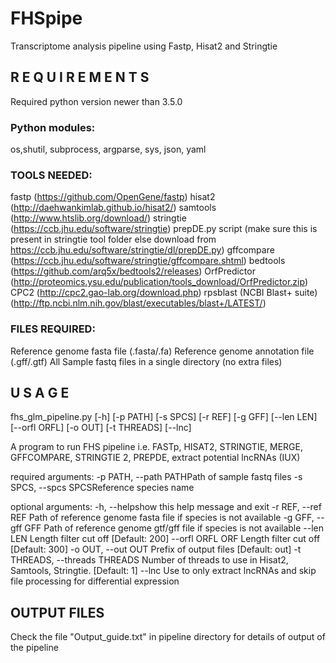 # FHSpipe
Transcriptome analysis pipeline using Fastp, Hisat2 and Stringtie

## R E Q U I R E M E N T S
Required python version newer than 3.5.0 

### Python modules:
os,shutil, subprocess, argparse, sys, json, yaml 

### TOOLS NEEDED:
 fastp (https://github.com/OpenGene/fastp)
 hisat2 (http://daehwankimlab.github.io/hisat2/)
 samtools (http://www.htslib.org/download/) 
 stringtie (https://ccb.jhu.edu/software/stringtie) 
 prepDE.py script (make sure this is present in stringtie tool folder else download from https://ccb.jhu.edu/software/stringtie/dl/prepDE.py)
 gffcompare (https://ccb.jhu.edu/software/stringtie/gffcompare.shtml) 
 bedtools (https://github.com/arq5x/bedtools2/releases) 
 OrfPredictor (http://proteomics.ysu.edu/publication/tools_download/OrfPredictor.zip) 
 CPC2 (http://cpc2.gao-lab.org/download.php)
 rpsblast (NCBI Blast+ suite) (http://ftp.ncbi.nlm.nih.gov/blast/executables/blast+/LATEST/)

### FILES REQUIRED:
 Reference genome fasta file (.fasta/.fa) 
 Reference genome annotation file (.gff/.gtf) 
 All Sample fastq files in a single directory (no extra files)



## U S A G E
 

 fhs_glm_pipeline.py [-h] [-p PATH] [-s SPCS] [-r REF] [-g GFF] [--len LEN] [--orfl ORFL] 
[-o OUT] [-t THREADS] [--lnc] 

 A program to run FHS pipeline i.e. FASTp, HISAT2, STRINGTIE, MERGE, GFFCOMPARE, STRINGTIE 2, 
 PREPDE, extract potential lncRNAs (IUX)

 required arguments:
 -p PATH, --path PATHPath of sample fastq files 
 -s SPCS, --spcs SPCSReference species name 

 optional arguments:
 -h, --helpshow this help message and exit
 -r REF, --ref REF Path of reference genome fasta file if species is not available
 -g GFF, --gff GFF Path of reference genome gtf/gff file if species is not available
 --len LEN Length filter cut off [Default: 200] 
 --orfl ORFL ORF Length filter cut off [Default: 300] 
 -o OUT, --out OUT Prefix of output files [Default: out]
 -t THREADS, --threads THREADS
 Number of threads to use in Hisat2, Samtools, Stringtie. [Default: 1]
 --lnc Use to only extract lncRNAs and skip file processing for differential
 expression 



## OUTPUT FILES

Check the file "Output_guide.txt" in pipeline directory for details of output of the pipeline
